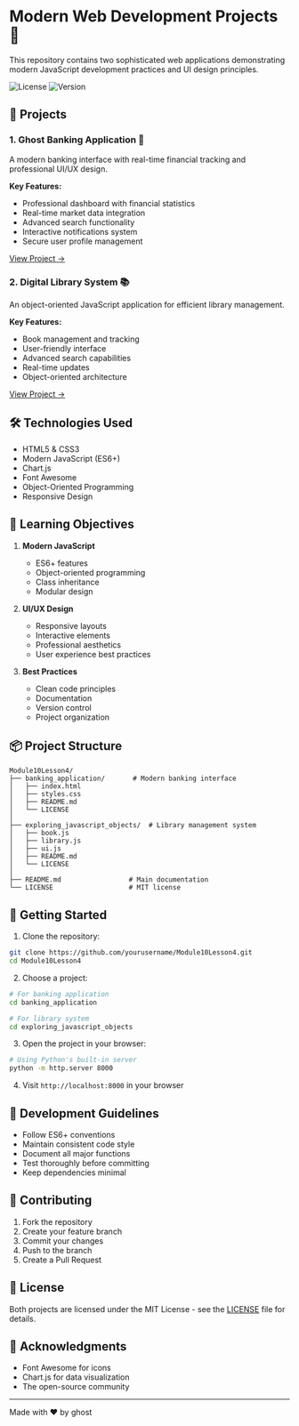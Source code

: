 # Modern Web Development Projects 🚀

This repository contains two sophisticated web applications demonstrating modern JavaScript development practices and UI design principles.

![License](https://img.shields.io/badge/license-MIT-blue.svg)
![Version](https://img.shields.io/badge/version-1.0.0-green.svg)

## 📂 Projects

### 1. Ghost Banking Application 🏦
A modern banking interface with real-time financial tracking and professional UI/UX design.

**Key Features:**
- Professional dashboard with financial statistics
- Real-time market data integration
- Advanced search functionality
- Interactive notifications system
- Secure user profile management

[View Project →](./banking_application)

### 2. Digital Library System 📚
An object-oriented JavaScript application for efficient library management.

**Key Features:**
- Book management and tracking
- User-friendly interface
- Advanced search capabilities
- Real-time updates
- Object-oriented architecture

[View Project →](./exploring_javascript_objects)

## 🛠 Technologies Used

- HTML5 & CSS3
- Modern JavaScript (ES6+)
- Chart.js
- Font Awesome
- Object-Oriented Programming
- Responsive Design

## 🎯 Learning Objectives

1. **Modern JavaScript**
   - ES6+ features
   - Object-oriented programming
   - Class inheritance
   - Modular design

2. **UI/UX Design**
   - Responsive layouts
   - Interactive elements
   - Professional aesthetics
   - User experience best practices

3. **Best Practices**
   - Clean code principles
   - Documentation
   - Version control
   - Project organization

## 📦 Project Structure

```
Module10Lesson4/
├── banking_application/       # Modern banking interface
│   ├── index.html
│   ├── styles.css
│   ├── README.md
│   └── LICENSE
│
├── exploring_javascript_objects/  # Library management system
│   ├── book.js
│   ├── library.js
│   ├── ui.js
│   ├── README.md
│   └── LICENSE
│
├── README.md                 # Main documentation
└── LICENSE                   # MIT license
```

## 🚀 Getting Started

1. Clone the repository:
```bash
git clone https://github.com/yourusername/Module10Lesson4.git
cd Module10Lesson4
```

2. Choose a project:
```bash
# For banking application
cd banking_application

# For library system
cd exploring_javascript_objects
```

3. Open the project in your browser:
```bash
# Using Python's built-in server
python -m http.server 8000
```

4. Visit `http://localhost:8000` in your browser

## 📝 Development Guidelines

- Follow ES6+ conventions
- Maintain consistent code style
- Document all major functions
- Test thoroughly before committing
- Keep dependencies minimal

## 👥 Contributing

1. Fork the repository
2. Create your feature branch
3. Commit your changes
4. Push to the branch
5. Create a Pull Request

## 📄 License

Both projects are licensed under the MIT License - see the [LICENSE](LICENSE) file for details.

## 🙏 Acknowledgments

- Font Awesome for icons
- Chart.js for data visualization
- The open-source community

---

Made with ❤️ by ghost
